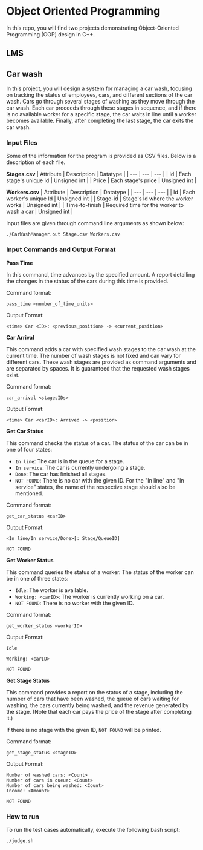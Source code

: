 # Object Oriented Programming
In this repo, you will find two projects demonstrating Object-Oriented Programming (OOP) design in C++.
## LMS

## Car wash
In this project, you will design a system for managing a car wash, focusing on tracking the status of employees, cars, and different sections of the car wash. Cars go through several stages of washing as they move through the car wash. Each car proceeds through these stages in sequence, and if there is no available worker for a specific stage, the car waits in line until a worker becomes available. Finally, after completing the last stage, the car exits the car wash.
### Input Files
Some of the information for the program is provided as CSV files. Below is a description of each file.

**Stages.csv**
| Attribute | Description | Datatype |
| --- | --- | --- |
| Id | Each stage's unique Id | Unsigned int |
| Price | Each stage's price | Unsigned int |

**Workers.csv**
| Attribute | Description | Datatype |
| --- | --- | --- |
| Id | Each worker's unique Id | Unsigned int |
| Stage-id | Stage's Id where the worker works | Unsigned int |
| Time-to-finish | Required time for the worker to wash a car | Unsigned int |

Input files are given through command line arguments as shown below:
```console
./CarWashManager.out Stage.csv Workers.csv
```
### Input Commands and Output Format
**Pass Time**

In this command, time advances by the specified amount. A report detailing the changes in the status of the cars during this time is provided.

Command format:
```console
pass_time <number_of_time_units>
```
Output Format:
```console
<time> Car <ID>: <previous_position> -> <current_position>
```

**Car Arrival**

This command adds a car with specified wash stages to the car wash at the current time. The number of wash stages is not fixed and can vary for different cars. These wash stages are provided as command arguments and are separated by spaces. It is guaranteed that the requested wash stages exist.

Command format:
```console
car_arrival <stagesIDs>
```
Output Format:
```console
<time> Car <carID>: Arrived -> <position>
```

**Get Car Status**

This command checks the status of a car. The status of the car can be in one of four states:

- `In line`: The car is in the queue for a stage.
- `In service`: The car is currently undergoing a stage.
- `Done`: The car has finished all stages.
- `NOT FOUND`: There is no car with the given ID.
For the "In line" and "In service" states, the name of the respective stage should also be mentioned.

Command format:
```console
get_car_status <carID>
```
Output Format:
```console
<In line/In service/Done>[: Stage/QueueID]
```
```console
NOT FOUND
```
**Get Worker Status**

This command queries the status of a worker. The status of the worker can be in one of three states:
- `Idle`: The worker is available.
- `Working: <carID>`: The worker is currently working on a car.
- `NOT FOUND`: There is no worker with the given ID.

Command format:
```console
get_worker_status <workerID>
```
Output Format:
```console
Idle
```
```console
Working: <carID>
```
```console
NOT FOUND
```

**Get Stage Status**

This command provides a report on the status of a stage, including the number of cars that have been washed, the queue of cars waiting for washing, the cars currently being washed, and the revenue generated by the stage. (Note that each car pays the price of the stage after completing it.)

If there is no stage with the given ID, `NOT FOUND` will be printed.

Command format:
```console
get_stage_status <stageID>
```
Output Format:
```console
Number of washed cars: <Count>
Number of cars in queue: <Count>
Number of cars being washed: <Count>
Income: <Amount>
```
```console
NOT FOUND
```

### How to run
To run the test cases automatically, execute the following bash script:
```console
./judge.sh
```
